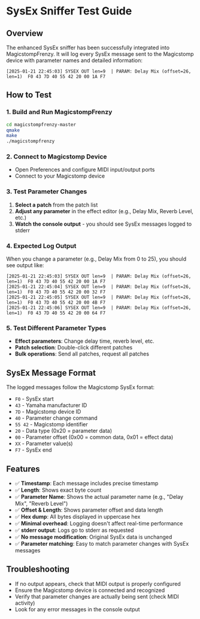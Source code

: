# SysEx Sniffer Test Guide

## Overview
The enhanced SysEx sniffer has been successfully integrated into MagicstompFrenzy. It will log every SysEx message sent to the Magicstomp device with parameter names and detailed information:

```
[2025-01-21 22:45:03] SYSEX OUT len=9  | PARAM: Delay Mix (offset=26, len=1)  F0 43 7D 40 55 42 20 00 1A F7
```

## How to Test

### 1. Build and Run MagicstompFrenzy
```bash
cd magicstompfrenzy-master
qmake
make
./magicstompfrenzy
```

### 2. Connect to Magicstomp Device
- Open Preferences and configure MIDI input/output ports
- Connect to your Magicstomp device

### 3. Test Parameter Changes
1. **Select a patch** from the patch list
2. **Adjust any parameter** in the effect editor (e.g., Delay Mix, Reverb Level, etc.)
3. **Watch the console output** - you should see SysEx messages logged to stderr

### 4. Expected Log Output
When you change a parameter (e.g., Delay Mix from 0 to 25), you should see output like:

```
[2025-01-21 22:45:03] SYSEX OUT len=9  | PARAM: Delay Mix (offset=26, len=1)  F0 43 7D 40 55 42 20 00 1A F7
[2025-01-21 22:45:04] SYSEX OUT len=9  | PARAM: Delay Mix (offset=26, len=1)  F0 43 7D 40 55 42 20 00 32 F7
[2025-01-21 22:45:05] SYSEX OUT len=9  | PARAM: Delay Mix (offset=26, len=1)  F0 43 7D 40 55 42 20 00 4B F7
[2025-01-21 22:45:06] SYSEX OUT len=9  | PARAM: Delay Mix (offset=26, len=1)  F0 43 7D 40 55 42 20 00 64 F7
```

### 5. Test Different Parameter Types
- **Effect parameters**: Change delay time, reverb level, etc.
- **Patch selection**: Double-click different patches
- **Bulk operations**: Send all patches, request all patches

## SysEx Message Format
The logged messages follow the Magicstomp SysEx format:
- `F0` - SysEx start
- `43` - Yamaha manufacturer ID
- `7D` - Magicstomp device ID
- `40` - Parameter change command
- `55 42` - Magicstomp identifier
- `20` - Data type (0x20 = parameter data)
- `00` - Parameter offset (0x00 = common data, 0x01 = effect data)
- `XX` - Parameter value(s)
- `F7` - SysEx end

## Features
- ✅ **Timestamp**: Each message includes precise timestamp
- ✅ **Length**: Shows exact byte count
- ✅ **Parameter Name**: Shows the actual parameter name (e.g., "Delay Mix", "Reverb Level")
- ✅ **Offset & Length**: Shows parameter offset and data length
- ✅ **Hex dump**: All bytes displayed in uppercase hex
- ✅ **Minimal overhead**: Logging doesn't affect real-time performance
- ✅ **stderr output**: Logs go to stderr as requested
- ✅ **No message modification**: Original SysEx data is unchanged
- ✅ **Parameter matching**: Easy to match parameter changes with SysEx messages

## Troubleshooting
- If no output appears, check that MIDI output is properly configured
- Ensure the Magicstomp device is connected and recognized
- Verify that parameter changes are actually being sent (check MIDI activity)
- Look for any error messages in the console output
